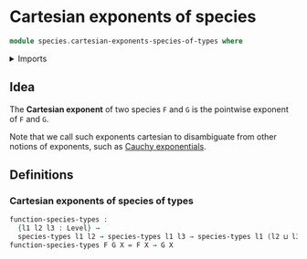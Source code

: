 # Cartesian exponents of species

```agda
module species.cartesian-exponents-species-of-types where
```

<details><summary>Imports</summary>

```agda
open import foundation.universe-levels

open import species.species-of-types
```

</details>

## Idea

The **Cartesian exponent** of two species `F` and `G` is the pointwise exponent
of `F` and `G`.

Note that we call such exponents cartesian to disambiguate from other notions of
exponents, such as
[Cauchy exponentials](species.cauchy-exponentials-species-of-types.md).

## Definitions

### Cartesian exponents of species of types

```agda
function-species-types :
  {l1 l2 l3 : Level} →
  species-types l1 l2 → species-types l1 l3 → species-types l1 (l2 ⊔ l3)
function-species-types F G X = F X → G X
```
